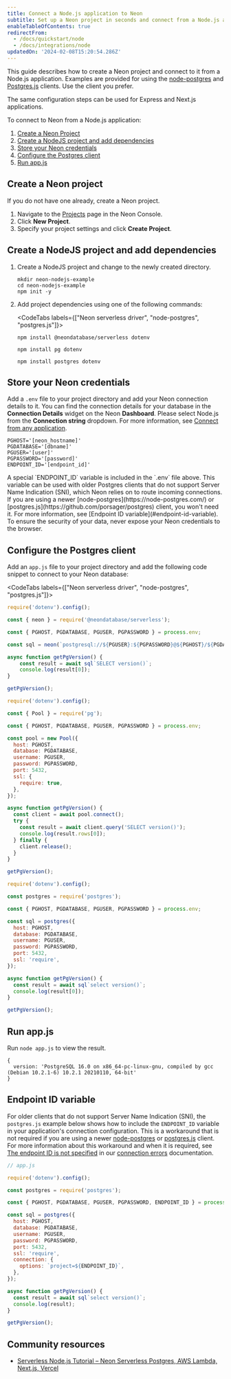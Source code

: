 ```yaml
---
title: Connect a Node.js application to Neon
subtitle: Set up a Neon project in seconds and connect from a Node.js application
enableTableOfContents: true
redirectFrom:
  - /docs/quickstart/node
  - /docs/integrations/node
updatedOn: '2024-02-08T15:20:54.286Z'
---
```


This guide describes how to create a Neon project and connect to it from a Node.js application. Examples are provided for using the [node-postgres](https://www.npmjs.com/package/pg) and [Postgres.js](https://www.npmjs.com/package/postgres) clients. Use the client you prefer.

<Admonition type="note">
The same configuration steps can be used for Express and Next.js applications.
</Admonition>

To connect to Neon from a Node.js application:

1. [Create a Neon Project](#create-a-neon-project)
2. [Create a NodeJS project and add dependencies](#create-a-nodejs-project-and-add-dependencies)
3. [Store your Neon credentials](#store-your-neon-credentials)
4. [Configure the Postgres client](#configure-the-postgres-client)
5. [Run app.js](#run-appjs)

## Create a Neon project

If you do not have one already, create a Neon project.

1. Navigate to the [Projects](https://console.neon.tech/app/projects) page in the Neon Console.
2. Click **New Project**.
3. Specify your project settings and click **Create Project**.

## Create a NodeJS project and add dependencies

1. Create a NodeJS project and change to the newly created directory.

   ```shell
   mkdir neon-nodejs-example
   cd neon-nodejs-example
   npm init -y
   ```

2. Add project dependencies using one of the following commands:

    <CodeTabs labels={["Neon serverless driver", "node-postgres", "postgres.js"]}>

      ```shell
      npm install @neondatabase/serverless dotenv
      ```

      ```shell
      npm install pg dotenv
      ```

      ```shell
      npm install postgres dotenv
      ```

    </CodeTabs>

## Store your Neon credentials

Add a `.env` file to your project directory and add your Neon connection details to it. You can find the connection details for your database in the **Connection Details** widget on the Neon **Dashboard**. Please select Node.js from the **Connection string** dropdown. For more information, see [Connect from any application](/docs/connect/connect-from-any-app).

```shell shouldWrap
PGHOST='[neon_hostname]'
PGDATABASE='[dbname]'
PGUSER='[user]'
PGPASSWORD='[password]'
ENDPOINT_ID='[endpoint_id]'
```

<Admonition type="note">
A special `ENDPOINT_ID` variable is included in the `.env` file above. This variable can be used with older Postgres clients that do not support Server Name Indication (SNI), which Neon relies on to route incoming connections. If you are using a newer [node-postgres](https://node-postgres.com/) or [postgres.js](https://github.com/porsager/postgres) client, you won't need it. For more information, see [Endpoint ID variable](#endpoint-id-variable).
</Admonition>

<Admonition type="important">
To ensure the security of your data, never expose your Neon credentials to the browser.
</Admonition>

## Configure the Postgres client

Add an `app.js` file to your project directory and add the following code snippet to connect to your Neon database:
  
<CodeTabs labels={["Neon serverless driver", "node-postgres", "postgres.js"]}>

  ```javascript
  require('dotenv').config();

  const { neon } = require('@neondatabase/serverless');

  const { PGHOST, PGDATABASE, PGUSER, PGPASSWORD } = process.env;

  const sql = neon(`postgresql://${PGUSER}:${PGPASSWORD}@${PGHOST}/${PGDATABASE}?sslmode=require`)

  async function getPgVersion() {
      const result = await sql`SELECT version()`;
      console.log(result[0]);
  }

  getPgVersion();
  ```

  ```javascript
  require('dotenv').config();

  const { Pool } = require('pg');

  const { PGHOST, PGDATABASE, PGUSER, PGPASSWORD } = process.env;

  const pool = new Pool({
    host: PGHOST,
    database: PGDATABASE,
    username: PGUSER,
    password: PGPASSWORD,
    port: 5432,
    ssl: {
      require: true,
    },
  });

  async function getPgVersion() {
    const client = await pool.connect();
    try {
      const result = await client.query('SELECT version()');
      console.log(result.rows[0]);
    } finally {
      client.release();
    }
  }

  getPgVersion();
  ```

  ```javascript
  require('dotenv').config();

  const postgres = require('postgres');

  const { PGHOST, PGDATABASE, PGUSER, PGPASSWORD } = process.env;

  const sql = postgres({
    host: PGHOST,
    database: PGDATABASE,
    username: PGUSER,
    password: PGPASSWORD,
    port: 5432,
    ssl: 'require',
  });

  async function getPgVersion() {
    const result = await sql`select version()`;
    console.log(result[0]);
  }

  getPgVersion();
  ```

</CodeTabs>

## Run app.js

Run `node app.js` to view the result.

```shell
{
  version: 'PostgreSQL 16.0 on x86_64-pc-linux-gnu, compiled by gcc (Debian 10.2.1-6) 10.2.1 20210110, 64-bit'
}
```

## Endpoint ID variable

For older clients that do not support Server Name Indication (SNI), the `postgres.js` example below shows how to include the `ENDPOINT_ID` variable in your application's connection configuration. This is a workaround that is not required if you are using a newer [node-postgres](https://node-postgres.com/) or [postgres.js](https://github.com/porsager/postgres) client. For more information about this workaround and when it is required, see [The endpoint ID is not specified](https://neon.tech/docs/connect/connection-errors#the-endpoint-id-is-not-specified) in our [connection errors](/docs/connect/connection-errors) documentation.

```javascript
// app.js

require('dotenv').config();

const postgres = require('postgres');

const { PGHOST, PGDATABASE, PGUSER, PGPASSWORD, ENDPOINT_ID } = process.env;

const sql = postgres({
  host: PGHOST,
  database: PGDATABASE,
  username: PGUSER,
  password: PGPASSWORD,
  port: 5432,
  ssl: 'require',
  connection: {
    options: `project=${ENDPOINT_ID}`,
  },
});

async function getPgVersion() {
  const result = await sql`select version()`;
  console.log(result);
}

getPgVersion();
```

## Community resources

- [Serverless Node.js Tutorial – Neon Serverless Postgres, AWS Lambda, Next.js, Vercel](https://youtu.be/cxgAN7T3rq8)

<NeedHelp/>
